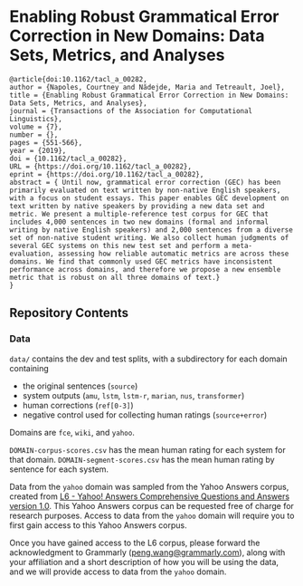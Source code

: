 # Enabling Robust Grammatical Error Correction in New Domains: Data Sets, Metrics, and Analyses

```
@article{doi:10.1162/tacl_a_00282,
author = {Napoles, Courtney and Nădejde, Maria and Tetreault, Joel},
title = {Enabling Robust Grammatical Error Correction in New Domains: Data Sets, Metrics, and Analyses},
journal = {Transactions of the Association for Computational Linguistics},
volume = {7},
number = {},
pages = {551-566},
year = {2019},
doi = {10.1162/tacl_a_00282},
URL = {https://doi.org/10.1162/tacl_a_00282},
eprint = {https://doi.org/10.1162/tacl_a_00282},
abstract = { Until now, grammatical error correction (GEC) has been primarily evaluated on text written by non-native English speakers, with a focus on student essays. This paper enables GEC development on text written by native speakers by providing a new data set and metric. We present a multiple-reference test corpus for GEC that includes 4,000 sentences in two new domains (formal and informal writing by native English speakers) and 2,000 sentences from a diverse set of non-native student writing. We also collect human judgments of several GEC systems on this new test set and perform a meta-evaluation, assessing how reliable automatic metrics are across these domains. We find that commonly used GEC metrics have inconsistent performance across domains, and therefore we propose a new ensemble metric that is robust on all three domains of text.}
}
```

## Repository Contents

### Data
`data/` contains the dev and test splits, with a subdirectory for each domain
containing
* the original sentences (`source`)
* system outputs (`amu`, `lstm`, `lstm-r`, `marian`, `nus`, `transformer`)
* human corrections (`ref[0-3]`)
* negative control used for collecting human ratings (`source+error`)

Domains are `fce`, `wiki`, and `yahoo`.

`DOMAIN-corpus-scores.csv` has the mean human rating for each system for that domain.
`DOMAIN-segment-scores.csv` has the mean human rating by sentence for each system.

Data from the `yahoo` domain was sampled from the Yahoo Answers corpus, created from [L6 - Yahoo! Answers Comprehensive Questions and Answers version 1.0](https://webscope.sandbox.yahoo.com/catalog.php?datatype=l). This Yahoo Answers corpus can be requested free of charge for research purposes. Access to data from the `yahoo` domain will require you to first gain access to this Yahoo Answers corpus.

Once you have gained access to the L6 corpus, please forward the acknowledgment to Grammarly (peng.wang@grammarly.com), along with your affiliation and a short description of how you will be using the data, and we will provide access to data from the `yahoo` domain.
